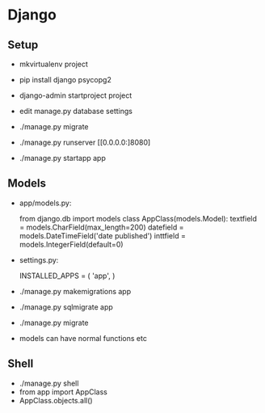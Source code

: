 # Django

## Setup

 - mkvirtualenv project
 - pip install django psycopg2
 - django-admin startproject project

 - edit manage.py database settings
 - ./manage.py migrate
 - ./manage.py runserver [[0.0.0.0:]8080]

 - ./manage.py startapp app

## Models

 - app/models.py:

    from django.db import models
    class AppClass(models.Model):
        textfield = models.CharField(max_length=200)
        datefield = models.DateTimeField('date published')
        inttfield = models.IntegerField(default=0)

 - settings.py:

    INSTALLED_APPS = (
        'app',
    )

 - ./manage.py makemigrations app
 - ./manage.py sqlmigrate app
 - ./manage.py migrate

 - models can have normal functions etc

## Shell

 - ./manage.py shell
 - from app import AppClass
 - AppClass.objects.all()
